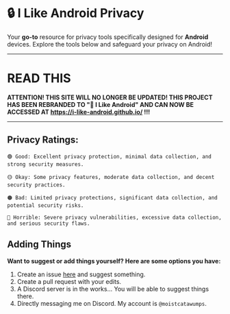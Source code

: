 # **🔒 I Like Android Privacy**
Your **go-to** resource for privacy tools specifically designed for **Android** devices. Explore the tools below and safeguard your privacy on Android!

---
# READ THIS
**ATTENTION! THIS SITE WILL NO LONGER BE UPDATED! THIS PROJECT HAS BEEN REBRANDED TO "📱 I Like Android" AND CAN NOW BE ACCESSED AT https://i-like-android.github.io/ !!!**

---

## Privacy Ratings:
```
🟢 Good: Excellent privacy protection, minimal data collection, and strong security measures.

🟡 Okay: Some privacy features, moderate data collection, and decent security practices.

🟠 Bad: Limited privacy protections, significant data collection, and potential security risks.

🔴 Horrible: Severe privacy vulnerabilities, excessive data collection, and serious security flaws.
```
## Adding Things

**Want to suggest or add things yourself? Here are some options you have:**

1. Create an issue [here](https://github.com/MoistCatawumpus/i-like-android-privacy/issues) and suggest something.
2. Create a pull request with your edits.
3. A Discord server is in the works... You will be able to suggest things there.
4. Directly messaging me on Discord. My account is `@moistcatawumps`.
